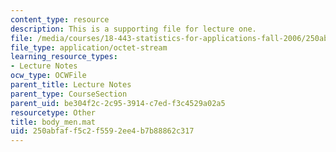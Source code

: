 ```yaml
---
content_type: resource
description: This is a supporting file for lecture one.
file: /media/courses/18-443-statistics-for-applications-fall-2006/250abfaff5c2f5592ee4b7b88862c317_body_men.mat
file_type: application/octet-stream
learning_resource_types:
- Lecture Notes
ocw_type: OCWFile
parent_title: Lecture Notes
parent_type: CourseSection
parent_uid: be304f2c-2c95-3914-c7ed-f3c4529a02a5
resourcetype: Other
title: body_men.mat
uid: 250abfaf-f5c2-f559-2ee4-b7b88862c317
---
```

